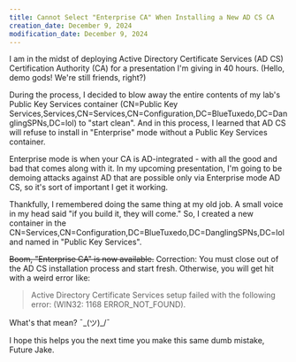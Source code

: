 ```yaml
---
title: Cannot Select "Enterprise CA" When Installing a New AD CS CA
creation_date: December 9, 2024
modification_date: December 9, 2024
---
```


I am in the midst of deploying Active Directory Certificate Services (AD CS) Certification Authority (CA) for a presentation I'm giving in 40 hours. (Hello, demo gods! We're still friends, right?)

During the process, I decided to blow away the entire contents of my lab's Public Key Services container (CN=Public Key Services,Services,CN=Services,CN=Configuration,DC=BlueTuxedo,DC=DanglingSPNs,DC=lol) to "start clean". And in this process, I learned that AD CS will refuse to install in "Enterprise" mode without a Public Key Services container.

Enterprise mode is when your CA is AD-integrated - with all the good and bad that comes along with it. In my upcoming presentation, I'm going to be demoing attacks against AD that are possible only via Enterprise mode AD CS, so it's sort of important I get it working.

Thankfully, I remembered doing the same thing at my old job. A small voice in my head said "if you build it, they will come." So, I created a new container in the CN=Services,CN=Configuration,DC=BlueTuxedo,DC=DanglingSPNs,DC=lol and named in "Public Key Services".

~~Boom, "Enterprise CA" is now available.~~ Correction: You must close out of the AD CS installation process and start fresh. Otherwise, you will get hit with a weird error like:

> Active Directory Certificate Services setup failed with the following error: (WIN32: 1168 ERROR_NOT_FOUND).

What's that mean? ¯\_(ツ)_/¯

I hope this helps you the next time you make this same dumb mistake, Future Jake.